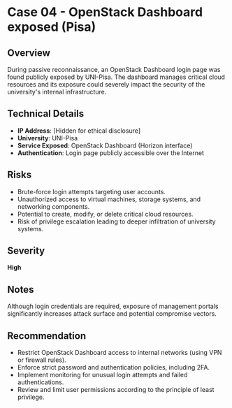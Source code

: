 # Case 04 - OpenStack Dashboard exposed (Pisa)

## Overview
During passive reconnaissance, an OpenStack Dashboard login page was found publicly exposed by UNI-Pisa. The dashboard manages critical cloud resources and its exposure could severely impact the security of the university's internal infrastructure.

## Technical Details
- **IP Address**: [Hidden for ethical disclosure]
- **University**: UNI-Pisa
- **Service Exposed**: OpenStack Dashboard (Horizon interface)
- **Authentication**: Login page publicly accessible over the Internet

## Risks
- Brute-force login attempts targeting user accounts.
- Unauthorized access to virtual machines, storage systems, and networking components.
- Potential to create, modify, or delete critical cloud resources.
- Risk of privilege escalation leading to deeper infiltration of university systems.

## Severity
**High**

## Notes
Although login credentials are required, exposure of management portals significantly increases attack surface and potential compromise vectors.

## Recommendation
- Restrict OpenStack Dashboard access to internal networks (using VPN or firewall rules).
- Enforce strict password and authentication policies, including 2FA.
- Implement monitoring for unusual login attempts and failed authentications.
- Review and limit user permissions according to the principle of least privilege.
